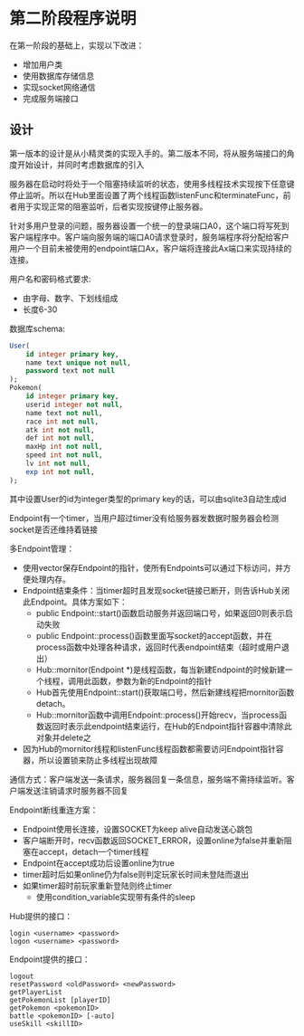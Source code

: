 # 第二阶段程序说明

在第一阶段的基础上，实现以下改进：
- 增加用户类
- 使用数据库存储信息
- 实现socket网络通信
- 完成服务端接口

## 设计

第一版本的设计是从小精灵类的实现入手的。第二版本不同，将从服务端接口的角度开始设计，并同时考虑数据库的引入

服务器在启动时将处于一个阻塞持续监听的状态，使用多线程技术实现按下任意键停止监听。所以在Hub里面设置了两个线程函数listenFunc和terminateFunc，前者用于实现正常的阻塞监听，后者实现按键停止服务器。

针对多用户登录的问题，服务器设置一个统一的登录端口A0，这个端口将写死到客户端程序中。客户端向服务端的端口A0请求登录时，服务端程序将分配给客户用户一个目前未被使用的endpoint端口Ax，客户端将连接此Ax端口来实现持续的连接。

用户名和密码格式要求:
- 由字母、数字、下划线组成
- 长度6-30

数据库schema:

```sql
User(
	id integer primary key,
	name text unique not null,
	password text not null
);
Pokemon(
	id integer primary key,
	userid integer not null,
	name text not null,
	race int not null,
	atk int not null,
	def int not null,
	maxHp int not null,
	speed int not null,
	lv int not null,
	exp int not null,
);
```

其中设置User的id为integer类型的primary key的话，可以由sqlite3自动生成id

Endpoint有一个timer，当用户超过timer没有给服务器发数据时服务器会检测socket是否还维持着链接

多Endpoint管理：
- 使用vector保存Endpoint的指针，使所有Endpoints可以通过下标访问，并方便处理内存。
- Endpoint结束条件：当timer超时且发现socket链接已断开，则告诉Hub关闭此Endpoint。具体方案如下：
	- public Endpoint::start()函数启动服务并返回端口号，如果返回0则表示启动失败
	- public Endpoint::process()函数里面写socket的accept函数，并在process函数中处理各种请求，返回时代表endpoint结束（超时或用户退出）
	- Hub::mornitor(Endpoint *)是线程函数，每当新建Endpoint的时候新建一个线程，调用此函数，参数为新的Endpoint的指针
	- Hub首先使用Endpoint::start()获取端口号，然后新建线程把mornitor函数detach。
	- Hub::mornitor函数中调用Endpoint::process()开始recv，当process函数返回时表示此endpoint结束运行，在Hub的Endpoint指针容器中清除此对象并delete之
- 因为Hub的mornitor线程和listenFunc线程函数都需要访问Endpoint指针容器，所以设置锁来防止多线程出现故障

通信方式：客户端发送一条请求，服务器回复一条信息，服务端不需持续监听。客户端发送注销请求时服务器不回复

Endpoint断线重连方案：
- Endpoint使用长连接，设置SOCKET为keep alive自动发送心跳包
- 客户端断开时，recv函数返回SOCKET_ERROR，设置online为false并重新阻塞在accept，detach一个timer线程
- Endpoint在accept成功后设置online为true
- timer超时后如果online仍为false则判定玩家长时间未登陆而退出
- 如果timer超时前玩家重新登陆则终止timer
	- 使用condition_variable实现带有条件的sleep

Hub提供的接口：
```shell
login <username> <password>
logon <username> <password>
```

Endpoint提供的接口：
```shell
logout
resetPassword <oldPassword> <newPassword>
getPlayerList
getPokemonList [playerID]
getPokemon <pokemonID>
battle <pokemonID> [-auto]
useSkill <skillID>
```